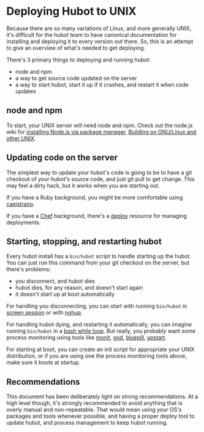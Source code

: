 # Deploying Hubot to UNIX

Because there are so many variations of Linux, and more generally UNIX, it's difficult for the hubot team to have canonical documentation for installing and deploying it to every version out there. So, this is an attempt to give an overview of what's needed to get deploying.

There's 3 primary things to deploying and running hubot:

* node and npm
* a way to get source code updated on the server
* a way to start hubot, start it up if it crashes, and restart it when code updates

## node and npm

To start, your UNIX server will need node and npm. Check out the node.js wiki for [installing Node.js via package manager](https://github.com/joyent/node/wiki/Installing-Node.js-via-package-manager), [Building on GNU/Linux and other UNIX](https://github.com/joyent/node/wiki/Installation#building-on-gnulinux-and-other-unix).

## Updating code on the server

The simplest way to update your hubot's code is going to be to have a git checkout of your hubot's source code, and just git pull to get change. This may feel a dirty hack, but it works when you are starting out.

If you have a Ruby background, you might be more comfortable using [capistrano](https://github.com/capistrano/capistrano).

If you have a [Chef](http://www.opscode.com/chef/) background, there's a [deploy](http://docs.opscode.com/resource_deploy.html) resource for managing deployments.

## Starting, stopping, and restarting hubot

Every hubot install has a `bin/hubot` script to handle starting up the hubot. You can just run this command from your git checkout on the server, but there's problems:

* you disconnect, and hubot dies
* hubot dies, for any reason, and doesn't start again
* it doesn't start up at boot automatically

For handling you disconnecting, you can start with running `bin/hubot` in [screen session](http://www.gnu.org/software/screen/) or with [nohup](http://linux.die.net/man/1/nohup).

For handling hubot dying, and restarting it automatically, you can imagine running `bin/hubot` in a [bash while loop](http://tldp.org/HOWTO/Bash-Prog-Intro-HOWTO-7.html#ss7.3). But really, you probably want some process monitoring using tools like [monit](http://mmonit.com/monit/), [god](http://godrb.com/), [bluepill](https://github.com/arya/bluepill), [upstart](http://upstart.ubuntu.com/).

For starting at boot, you can create an init script for appropriate your UNIX distribution, or if you are using one the process monitoring tools above, make sure it boots at startup.

## Recommendations

This document has been deliberately light on strong recommendations. At a high level though, it's strongly recommended to avoid anything that is overly manual and non-repeatable. That would mean using your OS's packages and tools whenever possible, and having a proper deploy tool to update hubot, and process management to keep hubot running.
